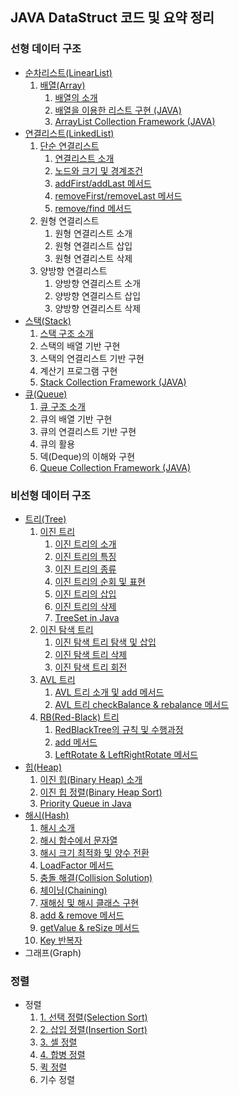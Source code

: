 ## JAVA DataStruct 코드 및 요약 정리

### 선형 데이터 구조

-   [순차리스트(LinearList)](https://github.com/yonghwankim-dev/DataStruct/tree/main/ArrayList)
    1.  [배열(Array)](https://github.com/yonghwankim-dev/DataStruct/tree/main/ArrayList)
        1.  [배열의 소개](https://yonghwankim-dev.tistory.com/101?category=974118)
        2.  [배열을 이용한 리스트 구현 (JAVA)](https://yonghwankim-dev.tistory.com/102?category=974118)
        3.  [ArrayList Collection Framework (JAVA)](https://yonghwankim-dev.tistory.com/103?category=974118)
-   [연결리스트(LinkedList)](https://github.com/yonghwankim-dev/DataStruct/tree/main/LinkedList)
    1.  [단순 연결리스트](https://github.com/yonghwankim-dev/DataStruct/tree/main/LinkedList/Implement)
        1.  [연결리스트 소개](https://yonghwankim-dev.tistory.com/105?category=974118)
        2.  [노드와 크기 및 경계조건](https://yonghwankim-dev.tistory.com/106?category=974118)
        3.  [addFirst/addLast 메서드](https://yonghwankim-dev.tistory.com/107?category=974118)
        4.  [removeFirst/removeLast 메서드](https://yonghwankim-dev.tistory.com/181?category=974118)
        5.  [remove/find 메서드]()
    2.  원형 연결리스트
        1.  원형 연결리스트 소개
        2.  원형 연결리스트 삽입
        3.  원형 연결리스트 삭제
    3.  양방향 연결리스트
        1.  양방향 연결리스트 소개
        2.  양방향 연결리스트 삽입
        3.  양방향 연결리스트 삭제
-   [스택(Stack)](https://github.com/yonghwankim-dev/DataStruct/tree/main/Stack)
    1.  [스택 구조 소개](https://yonghwankim-dev.tistory.com/108?category=974118)
    2.  스택의 배열 기반 구현
    3.  스택의 연결리스트 기반 구현
    4.  계산기 프로그램 구현
    5.  [Stack Collection Framework (JAVA)](https://yonghwankim-dev.tistory.com/109?category=974118)
-   [큐(Queue)](https://github.com/yonghwankim-dev/DataStruct/tree/main/Queue)
    1.  [큐 구조 소개](https://yonghwankim-dev.tistory.com/110?category=974118)
    2.  큐의 배열 기반 구현
    3.  큐의 연결리스트 기반 구현
    4.  큐의 활용
    5.  덱(Deque)의 이해와 구현
    6.  [Queue Collection Framework (JAVA)](https://yonghwankim-dev.tistory.com/111?category=974118)

### 비선형 데이터 구조

-   [트리(Tree)](https://github.com/yonghwankim-dev/DataStruct/tree/main/Tree)
    1.  [이진 트리](https://github.com/yonghwankim-dev/DataStruct/tree/main/Tree/BT/Implement)
        1.  [이진 트리의 소개](https://yonghwankim-dev.tistory.com/115?category=974118)
        2.  [이진 트리의 특징](https://yonghwankim-dev.tistory.com/117?category=974118)
        3.  [이진 트리의 종류](https://yonghwankim-dev.tistory.com/116?category=974118)
        4.  [이진 트리의 순회 및 표현](https://yonghwankim-dev.tistory.com/190)
        5.  [이진 트리의 삽입](https://yonghwankim-dev.tistory.com/118?category=974118)
        6.  [이진 트리의 삭제](https://yonghwankim-dev.tistory.com/119?category=974118)
        7.  [TreeSet in Java](https://yonghwankim-dev.tistory.com/122?category=974118)
    2.  [이진 탐색 트리](https://github.com/yonghwankim-dev/DataStruct/tree/main/Tree/BST)
        1.  [이진 탐색 트리 탐색 및 삽입](https://yonghwankim-dev.tistory.com/120?category=974118)
        2.  [이진 탐색 트리 삭제](https://yonghwankim-dev.tistory.com/121?category=974118)
        3.  [이진 탐색 트리 회전](https://yonghwankim-dev.tistory.com/197)
    3.  [AVL 트리](https://github.com/yonghwankim-dev/DataStruct/tree/main/Tree/avltree)
        1.  [AVL 트리 소개 및 add 메서드](https://yonghwankim-dev.tistory.com/199)
        2.  [AVL 트리 checkBalance & rebalance 메서드](https://yonghwankim-dev.tistory.com/201)
    5.  [RB(Red-Black) 트리](https://github.com/yonghwankim-dev/DataStruct/tree/main/Tree/red_black_tree)
        1.  [RedBlackTree의 규칙 및 수행과정](https://yonghwankim-dev.tistory.com/202)
        2.  [add 메서드](https://yonghwankim-dev.tistory.com/204)
        3.  [LeftRotate & LeftRightRotate 메서드](https://yonghwankim-dev.tistory.com/206)
-   [힙(Heap)](https://github.com/yonghwankim-dev/DataStruct/tree/main/Heap)
    1.  [이진 힙(Binary Heap) 소개](https://yonghwankim-dev.tistory.com/123)
    2.  [이진 힙 정렬(Binary Heap Sort)]()
    3.  [Priority Queue in Java](https://yonghwankim-dev.tistory.com/124)
-   [해시(Hash)](https://github.com/yonghwankim-dev/DataStruct/tree/main/Hash/Implements)
    1. [해시 소개](https://yonghwankim-dev.tistory.com/171?category=974118)
    2. [해시 함수에서 문자열](https://yonghwankim-dev.tistory.com/172?category=974118)
    3. [해시 크기 최적화 및 양수 전환](https://yonghwankim-dev.tistory.com/173?category=974118)
    4. [LoadFactor 메서드](https://yonghwankim-dev.tistory.com/174?category=974118)
    5. [충돌 해결(Collision Solution)](https://yonghwankim-dev.tistory.com/175?category=974118)
    6. [체이닝(Chaining)](https://yonghwankim-dev.tistory.com/176?category=974118)
    7. [재해싱 및 해시 클래스 구현](https://yonghwankim-dev.tistory.com/177?category=974118)
    8. [add & remove 메서드](https://yonghwankim-dev.tistory.com/178?category=974118)
    9. [getValue & reSize 메서드](https://yonghwankim-dev.tistory.com/179?category=974118)
    10. [Key 반복자](https://yonghwankim-dev.tistory.com/180?category=974118)
-   그래프(Graph)

### 정렬
- 정렬
    1. [1.  선택 정렬(Selection Sort)](https://yonghwankim-dev.tistory.com/207)
    2. [2.  삽입 정렬(Insertion Sort)](https://yonghwankim-dev.tistory.com/208)
    3. [3.  셀 정렬](https://yonghwankim-dev.tistory.com/211)
    4. [4.  합병 정렬](https://yonghwankim-dev.tistory.com/212)
    5. [퀵 정렬](https://yonghwankim-dev.tistory.com/216)
    6.  기수 정렬
